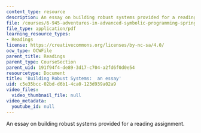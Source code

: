 ```yaml
---
content_type: resource
description: An essay on building robust systems provided for a reading assignment.
file: /courses/6-945-adventures-in-advanced-symbolic-programming-spring-2009/c5e35bcc02bdd6b14ca0123d939a02a9_MIT6_945s09_read01_robust.pdf
file_type: application/pdf
learning_resource_types:
- Readings
license: https://creativecommons.org/licenses/by-nc-sa/4.0/
ocw_type: OCWFile
parent_title: Readings
parent_type: CourseSection
parent_uid: 191f94f4-de89-3d17-c704-a2fd6f0d0e54
resourcetype: Document
title: 'Building Robust Systems:  an essay'
uid: c5e35bcc-02bd-d6b1-4ca0-123d939a02a9
video_files:
  video_thumbnail_file: null
video_metadata:
  youtube_id: null
---
```

An essay on building robust systems provided for a reading assignment.